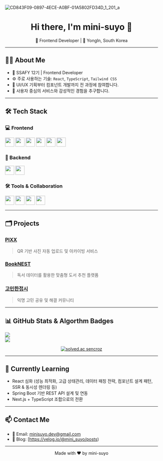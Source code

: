 ![CD843F09-0897-4ECE-A0BF-01A5802FD34D_1_201_a](https://github.com/user-attachments/assets/16935bbb-811d-4ddb-b887-b71d5296974a)


<h1 align="center">Hi there, I'm mini-suyo 👋</h1>
<p align="center">
  🌱 Frontend Developer | 📍 YongIn, South Korea
</p>

---

## 🧑‍💻 About Me
- 💼 SSAFY 12기 | Frontend Developer
- ⚙️ 주로 사용하는 기술: `React`, `TypeScript`, `Tailwind CSS`
- 🎨 UI/UX 기획부터 컴포넌트 개발까지 전 과정에 참여합니다.
- 💬 사용자 중심의 서비스와 감성적인 경험을 추구합니다.

---

## 🛠 Tech Stack

### 💻 Frontend
<p>
  <img src="https://img.shields.io/badge/JavaScript-F7DF1E?style=flat-square&logo=javascript&logoColor=black" height="30"/>
  <img src="https://img.shields.io/badge/TypeScript-3178C6?style=flat-square&logo=typescript&logoColor=white" height="30"/>
  <img src="https://img.shields.io/badge/React-61DAFB?style=flat-square&logo=react&logoColor=black" height="30"/>
  <img src="https://img.shields.io/badge/Next.js-000000?style=flat-square&logo=next.js&logoColor=white" height="30"/>
  <img src="https://img.shields.io/badge/Vue.js-4FC08D?style=flat-square&logo=vue.js&logoColor=white" height="30"/>
  <img src="https://img.shields.io/badge/Tailwind_CSS-38B2AC?style=flat-square&logo=tailwind-css&logoColor=white" height="30"/>
</p>

### 🧩 Backend
<p>
  <img src="https://img.shields.io/badge/Java-007396?style=flat-square&logo=java&logoColor=white" height="30"/>
  <img src="https://img.shields.io/badge/Spring Boot-6DB33F?style=flat-square&logo=spring-boot&logoColor=white" height="30"/>
</p>

### 🛠 Tools & Collaboration
<p>
  <img src="https://img.shields.io/badge/Git-F05032?style=flat-square&logo=git&logoColor=white" height="30"/>
  <img src="https://img.shields.io/badge/Figma-F24E1E?style=flat-square&logo=figma&logoColor=white" height="30"/>
  <img src="https://img.shields.io/badge/Notion-000000?style=flat-square&logo=notion&logoColor=white" height="30"/>
  <img src="https://img.shields.io/badge/Jira-0052CC?style=flat-square&logo=jira&logoColor=white" height="30"/>
</p>

---

## 🗂 Projects


### [PIXX](https://github.com/mini-suyo/pixx)
> QR 기반 사진 자동 업로드 및 아카이빙 서비스

### [BookNEST](https://github.com/mini-suyo/booknest)
> 독서 데이터를 활용한 맞춤형 도서 추천 플랫폼

### [고민한접시](https://github.com/mini-suyo/gomin)
> 익명 고민 공유 및 해결 커뮤니티

---

## 📊 GitHub Stats & Algorthm Badges

<p>
  <!-- GitHub stats 카드 -->
  <a href="https://github.com/mini-suyo">
    <img src="https://github-readme-stats.vercel.app/api?username=mini-suyo&show_icons=true&theme=dark"/>
  </a>
  <br>
  <!-- Top Langs 카드 -->
  <a href="https://github.com/mini-suyo">
    <img src="https://github-readme-stats.vercel.app/api/top-langs/?username=mini-suyo&layout=compact&theme=dark"/>
  </a>
</p>
<p align="center">
  <a href="https://solved.ac/profile/mini-suyo" target="_blank">
    <img src="http://mazassumnida.wtf/api/v2/generate_badge?boj=mini-suyo" alt="solved.ac sencroz" />
  </a>
</p>

---

## 🌱 Currently Learning
- React 심화 (성능 최적화, 고급 상태관리, 데이터 패칭 전략, 컴포넌트 설계 패턴, SSR & 동시성 렌더링 등)
- Spring Boot 기반 REST API 설계 및 연동
- Next.js + TypeScript 조합으로의 전환
---

## 📫 Contact Me
- 📧 Email: minisuyo.dev@gmail.com
- 📝 Blog: [https://velog.io/@mini_suyo/posts)

---

<p align="center">
  Made with ❤️ by mini-suyo
</p>
